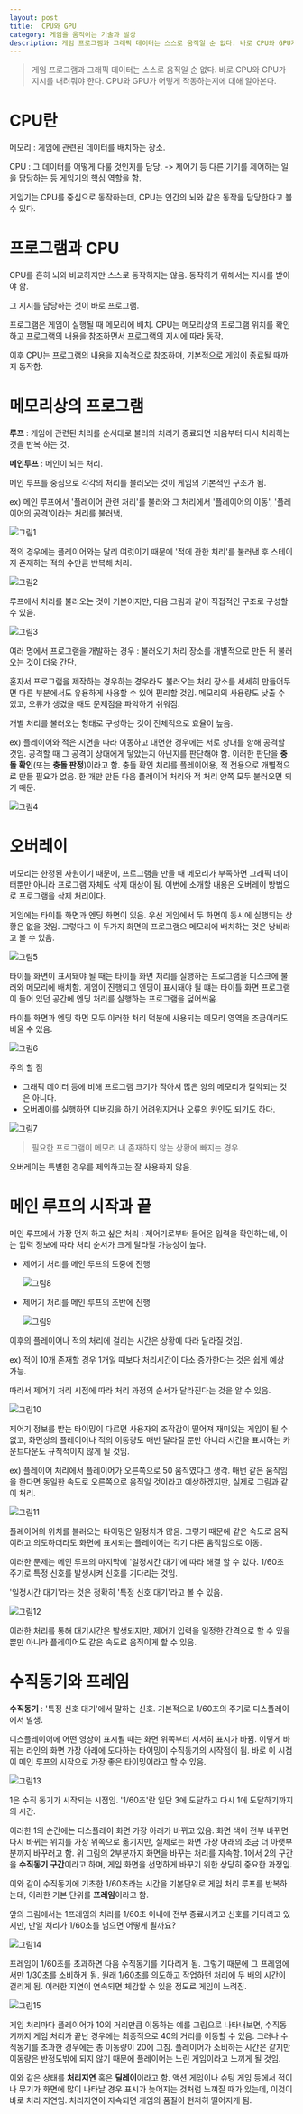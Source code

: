 ```yaml
---
layout: post
title:  CPU와 GPU
category: 게임을 움직이는 기술과 발상
description: 게임 프로그램과 그래픽 데이터는 스스로 움직일 순 없다. 바로 CPU와 GPU가 지시를 내려줘야 한다. CPU와 GPU가 어떻게 작동하는지에 대해 알아본다.
---
```


>  게임 프로그램과 그래픽 데이터는 스스로 움직일 순 없다. 바로 CPU와 GPU가 지시를 내려줘야 한다. CPU와 GPU가 어떻게 작동하는지에 대해 알아본다.



# CPU란

메모리 : 게임에 관련된 데이터를 배치하는 장소.

CPU : 그 데이터를 어떻게 다룰 것인지를 담당. -> 제어기 등 다른 기기를 제어하는 일을 담당하는 등 게임기의 핵심 역할을 함.

게임기는 CPU를 중심으로 동작하는데, CPU는 인간의 뇌와 같은 동작을 담당한다고 볼 수 있다.



# 프로그램과 CPU

CPU를 흔히 뇌와 비교하지만 스스로 동작하지는 않음. 동작하기 위해서는 지시를 받아야 함.

그 지시를 담당하는 것이 바로 프로그램.

프로그램은 게임이 실행될 때 메모리에 배치. CPU는 메모리상의 프로그램 위치를 확인하고 프로그램의 내용을 참조하면서 프로그램의 지시에 따라 동작.

이후 CPU는 프로그램의 내용을 지속적으로 참조하며, 기본적으로 게임이  종료될 때까지 동작함.



# 메모리상의 프로그램

**루프** : 게임에 관련된 처리를 순서대로 불러와 처리가 종료되면 처음부터 다시 처리하는 것을 반복 하는 것.

**메인루프** : 메인이 되는 처리.

메인 루프를 중심으로 각각의 처리를 불러오는 것이 게임의 기본적인 구조가 됨.

ex) 메인 루프에서 '플레이어 관련 처리'를 불러와 그 처리에서 '플레이어의 이동', '플레이어의 공격'이라는 처리를 불러냄.

![그림1](https://user-images.githubusercontent.com/26755686/56466249-15f13e80-644a-11e9-88bf-213573dcebb5.png)



적의 경우에는 플레이어와는 달리 여럿이기 때문에 '적에 관한 처리'를 불러낸 후 스테이지 존재하는 적의 수만큼 반복해 처리.

![그림2](https://user-images.githubusercontent.com/26755686/56466292-b5163600-644a-11e9-9946-c25a7754499f.png)



루프에서 처리를 불러오는 것이 기본이지만, 다음 그림과 같이 직접적인 구조로 구성할 수 있음.

![그림3](https://user-images.githubusercontent.com/26755686/56466345-6fa63880-644b-11e9-89dd-55eab696314e.png)



여러 명에서 프로그램을 개발하는 경우 : 불러오기 처리 장소를 개별적으로 만든 뒤 불러오는 것이 더욱 간단.

혼자서 프로그램을 제작하는 경우하는 경우라도 불러오는 처리 장소를 세세히 만들어두면 다른 부분에서도 유용하게 사용할 수 있어 편리할 것임. 메모리의 사용량도 낮출 수 있고, 오류가 생겼을 때도 문제점을 파악하기 쉬워짐.

개별 처리를 불러오는 형태로 구성하는 것이 전체적으로 효율이 높음.

ex) 플레이어와 적은 지면을 따라 이동하고 대면한 경우에는 서로 상대를 향해 공격할 것임. 공격할 때 그 공격이 상대에게 닿았는지 아닌지를 판단해야 함. 이러한 판단을 **충돌 확인**(또는 **충돌 판정**)이라고 함. 충돌 확인 처리를 플레이어용, 적 전용으로 개별적으로 만들 필요가 없음. 한 개만 만든 다음 플레이어 처리와 적 처리 양쪽 모두 불러오면 되기 때문.

![그림4](https://user-images.githubusercontent.com/26755686/56466419-fdceee80-644c-11e9-98f0-43c47bad5993.png)



# 오버레이

메모리는 한정된 자원이기 때문에, 프로그램을 만들 때 메모리가 부족하면 그래픽 데이터뿐만 아니라 프로그램 자체도 삭제 대상이 됨. 이번에 소개할 내용은 오버레이 방법으로 프로그램을 삭제 처리이다.

게임에는 타이틀 화면과 엔딩 화면이 있음. 우선 게임에서 두 화면이 동시에 실행되는 상황은 없을 것임. 그렇다고 이 두가지 화면의 프로그램으 메모리에 배치하는 것은 낭비라고 볼 수 있음.

![그림5](https://user-images.githubusercontent.com/26755686/56466541-93b74900-644e-11e9-99fa-e78392d8fbc4.png)

타이틀 화면이 표시돼야 될 때는 타이틀 화면 처리를 실행하는 프로그램을 디스크에 불러와 메모리에 배치함. 게임이 진행되고 엔딩이 표시돼야 될 떄는 타이틀 화면 프로그램이 들어 있던 공간에 엔딩 처리를 실행하는 프로그램을 덮어씌움.



타이틀 화면과 엔딩 화면 모두 이러한 처리 덕분에 사용되는 메모리 영역을 조금이라도 비울 수 있음.

![그림6](https://user-images.githubusercontent.com/26755686/56466676-bc8c0e00-644f-11e9-885f-60768f42d134.png)

주의 할 점 

- 그래픽 데이터 등에 비해 프로그램 크기가 작아서 많은 양의 메모리가 절약되는 것은 아니다.
- 오버레이를 실행하면 디버깅을 하기 어려워지거나 오류의 원인도 되기도 하다.

![그림7](https://user-images.githubusercontent.com/26755686/56466731-771c1080-6450-11e9-9a55-93da2ee7016e.png)

> 필요한 프로그램이 메모리 내 존재하지 않는 상황에 빠지는 경우.

오버레이는 특별한 경우를 제외하고는 잘 사용하지 않음.



# 메인 루프의 시작과 끝

메인 루프에서 가장 먼저 하고 싶은 처리 : 제어기로부터 들어온 입력을 확인하는데, 이는 입력 정보에 따라 처리 순서가 크게 달라질 가능성이 높다.

- 제어기 처리를 메인 루프의 도중에 진행

  ![그림8](https://user-images.githubusercontent.com/26755686/56466813-b72fc300-6451-11e9-8857-2bfce16baa78.png)

- 제어기 처리를 메인 루프의 초반에 진행

  ![그림9](https://user-images.githubusercontent.com/26755686/56466843-1beb1d80-6452-11e9-84f8-6e11e110a720.png)

이후의 플레이어나 적의 처리에 걸리는 시간은 상황에 따라 달라질 것임.

ex) 적이 10개 존재할 경우 1개일 때보다 처리시간이 다소 증가한다는 것은 쉽게 예상 가능.

따라서 제어기 처리 시점에 따라 처리 과정의 순서가 달라진다는 것을 알 수 있음.

![그림10](https://user-images.githubusercontent.com/26755686/56466941-8b154180-6453-11e9-8419-4fcc7782e5d9.png)

제어기 정보를 받는 타이밍이 다르면 사용자의 조작감이 떨어져 재미있는 게임이 될 수 없고, 화면상의 플레이어나 적의 이동량도 매번 달라질 뿐만 아니라 시간을 표시하는 카운트다운도 규칙적이지 않게 될 것임.

ex) 플레이어 처리에서 플레이어가 오른쪽으로 50 움직였다고 생각. 매번 같은 움직임을 한다면 동일한 속도로 오른쪽으로 움직일 것이라고 예상하겠지만, 실제로 그림과 같이 처리.

![그림11](https://user-images.githubusercontent.com/26755686/56467084-07f4eb00-6455-11e9-90c1-49ae5b2790b0.png)

플레이어의 위치를 불러오는 타이밍은 일정치가 않음. 그렇기 때문에 같은 속도로 움직이려고 의도하더라도 화면에 표시되는 플레이어는 각기 다른 움직임으로 이동.

이러한 문제는 메인 루프의 마지막에 '일정시간 대기'에 따라 해결 할 수 있다. 1/60초 주기로 특정 신호를 발생시켜 신호를 기다리는 것임.

'일정시간 대기'라는 것은 정확히 '특정 신호 대기'라고 볼 수 있음.

 ![그림12](https://user-images.githubusercontent.com/26755686/56467186-a0d83600-6456-11e9-859a-e416b0706867.png)

이러한 처리를 통해 대기시간은 발생되지만, 제어기 입력을 일정한 간격으로 할 수 있을 뿐만 아니라 플레이어도 같은 속도로 움직이게 할 수 있음.



# 수직동기와 프레임

**수직동기** : '특정 신호 대기'에서 말하는 신호. 기본적으로 1/60초의 주기로 디스플레이에서 발생.

디스플레이어에 어떤 영상이 표시될 때는 화면 위쪽부터 서서히 표시가 바뀜. 이렇게 바뀌는 라인의 화면 가장 아래에 도다하는 타이밍이 수직동기의 시작점이 됨. 바로 이 시점이 메인 루프의 시작으로 가장 좋은 타이밍이라고 할 수 있음.

![그림13](https://user-images.githubusercontent.com/26755686/56467608-1266b300-645c-11e9-8e6d-9e8d387e8ca9.png)

1은 수직 동기가 시작되는 시점임. '1/60초'란 일단 3에 도달하고 다시 1에 도달하기까지의 시간.

이러한 1의 순간에는 디스플레이 화면 가장 아래가 바뀌고 있음. 화면 색이 전부 바뀌면 다시 바뀌는 위치를 가장 위쪽으로 옮기지만, 실제로는 화면 가장 아래의 조금 더 아랫부분까지 바꾸러고 함. 위 그림의 2부분까지 화면을 바꾸는 처리를 지속함. 1에서 2의 구간을 **수직동기 구간**이라고 하며, 게임 화면을 선명하게 바꾸기 위한 상당히 중요한 과정임.

이와 같이 수직동기에 기초한 1/60초라는 시간을 기본단위로 게임 처리 루프를 반복하는데, 이러한 기본 단위를 **프레임**이라고 함. 

앞의 그림에서는 1프레임의 처리를 1/60초 이내에 전부 종료시키고 신호를 기다리고 있지만, 만일 처리가 1/60초를 넘으면 어떻게 될까요?

![그림14](https://user-images.githubusercontent.com/26755686/56467678-12b37e00-645d-11e9-857c-c500f70df02b.png)

프레임이 1/60초를 초과하면 다음 수직동기를 기다리게 됨. 그렇기 때문에 그 프레임에서만 1/30초를 소비하게 됨. 원래 1/60초를 의도하고 작업하던 처리에 두 배의 시간이 걸리게 됨. 이러한 지연이 연속되면 체감할 수 있을 정도로 게임이 느려짐.

![그림15](https://user-images.githubusercontent.com/26755686/56467865-5effbd80-645f-11e9-9b16-7a15befabf94.png)

게임 처리마다 플레이어가 10의 거리만큼 이동하는 예를 그림으로 나타내보면, 수직동기까지 게임 처리가 끝난 경우에는 최종적으로 40의 거리를 이동할 수 있음. 그러나 수직동기를 초과한 경우에는 총 이동량이 20에 그침. 플레이어가 소비하는 시간은 같지만 이동량은 반정도밖에 되지 않기 때문에 플레이어는 느린 게임이라고 느끼게 될 것임.

이와 같은 상태를 **처리지연** 혹은 **딜레이**이라고 함. 액션 게임이나 슈팅 게임 등에서 적이나 무기가 화면에 많이 나타날 경우 표시가 늦어지는 것처럼 느껴질 때가 있는데, 이것이 바로 처리 지연임. 처리지연이 지속되면 게임의 품질이 현저히 떨어지게 됨.